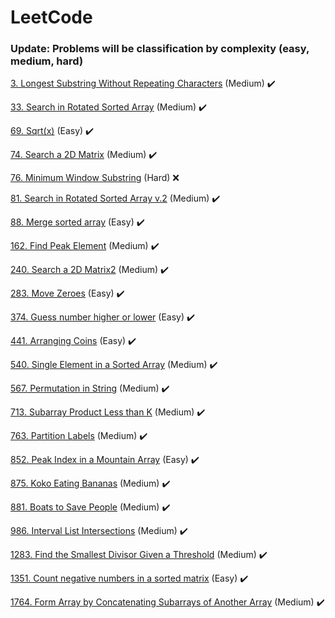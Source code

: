 # LeetCode

### Update: Problems will be classification by complexity (easy, medium, hard)

[3. Longest Substring Without Repeating Characters](LongestSubstringWithoutRepeatingCharacters3) (Medium) :heavy_check_mark:

[33. Search in Rotated Sorted Array](SearchInARotatedSortedArray33) (Medium) :heavy_check_mark:

[69. Sqrt(x)](Sqrt(x)69) (Easy) :heavy_check_mark:

[74. Search a 2D Matrix](SearchA2DMatrix74) (Medium) :heavy_check_mark:

[76. Minimum Window Substring](MinimumWindowSubstring76) (Hard) :x:

[81. Search in Rotated Sorted Array v.2](SearchInRotatedSortedArray81) (Medium) :heavy_check_mark:

[88. Merge sorted array](MergeSortedArray88) (Easy) :heavy_check_mark:

[162. Find Peak Element](FindPeakElement) (Medium) :heavy_check_mark:

[240. Search a 2D Matrix2](SearchA2DMatrix240) (Medium) :heavy_check_mark:

[283. Move Zeroes](MoveZeroes283) (Easy) :heavy_check_mark:

[374. Guess number higher or lower](GuessNumberHigherOrLower374) (Easy) :heavy_check_mark:

[441. Arranging Coins](ArrangingCoins441) (Easy) :heavy_check_mark:

[540. Single Element in a Sorted Array](SingleElementInASortedArray540) (Medium) :heavy_check_mark:

[567. Permutation in String](PermutationInString567) (Medium) :heavy_check_mark:

[713. Subarray Product Less than K](SubarrayProductLessThanK713) (Medium) :heavy_check_mark:

[763. Partition Labels](PartitionLabels763) (Medium) :heavy_check_mark:

[852. Peak Index in a Mountain Array](PeakIndexInAMountainArray852) (Easy) :heavy_check_mark:

[875. Koko Eating Bananas](KokoEatingBananas875) (Medium) :heavy_check_mark:

[881. Boats to Save People](BoatsToSavePeople881) (Medium) :heavy_check_mark:

[986. Interval List Intersections](IntervalListIntersections986) (Medium) :heavy_check_mark:

[1283. Find the Smallest Divisor Given a Threshold](FindTheSmallestDivisorGivenAAthreshold1283) (Medium) :heavy_check_mark:

[1351. Count negative numbers in a sorted matrix](CountNegativeNumbersInASortedMatrix1351) (Easy) :heavy_check_mark:

[1764. Form Array by Concatenating Subarrays of Another Array](FormArrayByConcatenatingSubarraysOfAnotherArray1764) (Medium) :heavy_check_mark:

